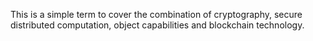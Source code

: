 This is a simple term to cover the combination of cryptography, secure distributed computation, object capabilities and blockchain technology.